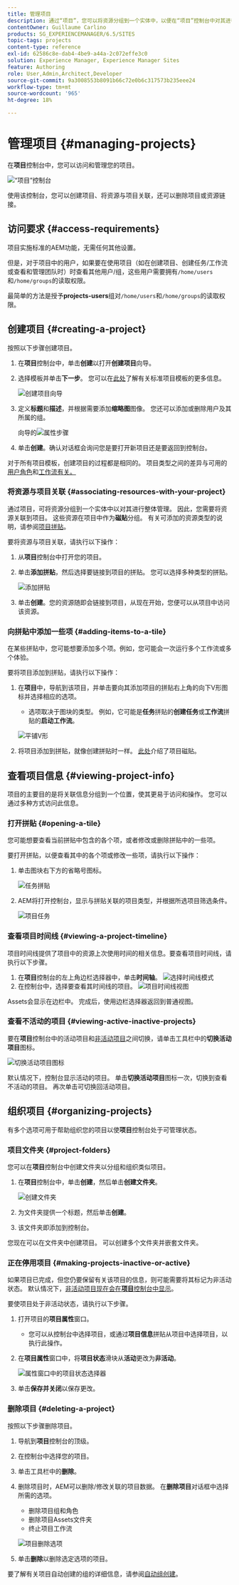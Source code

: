 ```yaml
---
title: 管理项目
description: 通过“项目”，您可以将资源分组到一个实体中，以便在“项目”控制台中对其进行访问和管理，从而组织项目
contentOwner: Guillaume Carlino
products: SG_EXPERIENCEMANAGER/6.5/SITES
topic-tags: projects
content-type: reference
exl-id: 62586c8e-dab4-4be9-a44a-2c072effe3c0
solution: Experience Manager, Experience Manager Sites
feature: Authoring
role: User,Admin,Architect,Developer
source-git-commit: 9a3008553b8091b66c72e0b6c317573b235eee24
workflow-type: tm+mt
source-wordcount: '965'
ht-degree: 18%

---
```



# 管理项目 {#managing-projects}

在&#x200B;**项目**&#x200B;控制台中，您可以访问和管理您的项目。

![“项目”控制台](assets/projects-console.png)

使用该控制台，您可以创建项目、将资源与项目关联，还可以删除项目或资源链接。

## 访问要求 {#access-requirements}

项目实施标准的AEM功能，无需任何其他设置。

但是，对于项目中的用户，如果要在使用项目（如在创建项目、创建任务/工作流或查看和管理团队时）时查看其他用户/组，这些用户需要拥有`/home/users`和`/home/groups`的读取权限。

最简单的方法是授予&#x200B;**projects-users**&#x200B;组对`/home/users`和`/home/groups`的读取权限。

## 创建项目 {#creating-a-project}

按照以下步骤创建项目。

1. 在&#x200B;**项目**&#x200B;控制台中，单击&#x200B;**创建**&#x200B;以打开&#x200B;**创建项目**&#x200B;向导。
1. 选择模板并单击&#x200B;**下一步**。 您可以在[此处](/help/sites-authoring/projects.md#project-templates)了解有关标准项目模板的更多信息。

   ![创建项目向导](assets/create-project-wizard.png)

1. 定义&#x200B;**标题**&#x200B;和&#x200B;**描述**，并根据需要添加&#x200B;**缩略图**&#x200B;图像。 您还可以添加或删除用户及其所属的组。

   向导的![属性步骤](assets/create-project-wizard-properties.png)

1. 单击&#x200B;**创建**。确认对话框会询问您是要打开新项目还是要返回到控制台。

对于所有项目模板，创建项目的过程都是相同的。 项目类型之间的差异与可用的[用户角色](/help/sites-authoring/projects.md)和[工作流有关。](/help/sites-authoring/projects-with-workflows.md)

### 将资源与项目关联 {#associating-resources-with-your-project}

通过项目，可将资源分组到一个实体中以对其进行整体管理。 因此，您需要将资源关联到项目。 这些资源在项目中作为&#x200B;**磁贴**&#x200B;分组。 有关可添加的资源类型的说明，请参阅[项目拼贴](/help/sites-authoring/projects.md#project-tiles)。

要将资源与项目关联，请执行以下操作：

1. 从&#x200B;**项目**&#x200B;控制台中打开您的项目。
1. 单击&#x200B;**添加拼贴**，然后选择要链接到项目的拼贴。 您可以选择多种类型的拼贴。

   ![添加拼贴](assets/project-add-tile.png)

1. 单击&#x200B;**创建**。您的资源随即会链接到项目，从现在开始，您便可以从项目中访问该资源。

### 向拼贴中添加一些项 {#adding-items-to-a-tile}

在某些拼贴中，您可能想要添加多个项。例如，您可能会一次运行多个工作流或多个体验。

要将项目添加到拼贴，请执行以下操作：

1. 在&#x200B;**项目**&#x200B;中，导航到该项目，并单击要向其添加项目的拼贴右上角的向下V形图标并选择相应的选项。

   * 选项取决于图块的类型。 例如，它可能是&#x200B;**任务**&#x200B;拼贴的&#x200B;**创建任务**&#x200B;或&#x200B;**工作流**&#x200B;拼贴的&#x200B;**启动工作流**。

   ![平铺V形](assets/project-tile-create-task.png)

1. 将项目添加到拼贴，就像创建拼贴时一样。 [此处](/help/sites-authoring/projects.md#project-tiles)介绍了项目磁贴。

## 查看项目信息 {#viewing-project-info}

项目的主要目的是将关联信息分组到一个位置，使其更易于访问和操作。 您可以通过多种方式访问此信息。

### 打开拼贴 {#opening-a-tile}

您可能想要查看当前拼贴中包含的各个项，或者修改或删除拼贴中的一些项。

要打开拼贴，以便查看其中的各个项或修改一些项，请执行以下操作：

1. 单击图块右下方的省略号图标。

   ![任务拼贴](assets/project-tile-tasks.png)

1. AEM将打开控制台，显示与拼贴关联的项目类型，并根据所选项目筛选条件。

   ![项目任务](assets/project-tasks.png)

### 查看项目时间线 {#viewing-a-project-timeline}

项目时间线提供了项目中的资源上次使用时间的相关信息。要查看项目时间线，请执行以下步骤。

1. 在&#x200B;**项目**&#x200B;控制台的左上角边栏选择器中，单击&#x200B;**时间轴**。
   ![选择时间线模式](assets/projects-timeline-rail.png)
2. 在控制台中，选择要查看其时间线的项目。
   ![项目时间线视图](assets/project-timeline-view.png)

Assets会显示在边栏中。 完成后，使用边栏选择器返回到普通视图。

### 查看不活动的项目 {#viewing-active-inactive-projects}

要在&#x200B;**项目**&#x200B;控制台中的活动项目和[非活动项目](#making-projects-inactive-or-active)之间切换，请单击工具栏中的&#x200B;**切换活动项目**&#x200B;图标。

![切换活动项目图标](assets/projects-toggle-active.png)

默认情况下，控制台显示活动的项目。 单击&#x200B;**切换活动项目**&#x200B;图标一次，切换到查看不活动的项目。 再次单击可切换回活动项目。

## 组织项目 {#organizing-projects}

有多个选项可用于帮助组织您的项目以使&#x200B;**项目**&#x200B;控制台处于可管理状态。

### 项目文件夹 {#project-folders}

您可以在&#x200B;**项目**&#x200B;控制台中创建文件夹以分组和组织类似项目。

1. 在&#x200B;**项目**&#x200B;控制台中，单击&#x200B;**创建**，然后单击&#x200B;**创建文件夹**。

   ![创建文件夹](assets/project-create-folder.png)

1. 为文件夹提供一个标题，然后单击&#x200B;**创建**。

1. 该文件夹即添加到控制台。

您现在可以在文件夹中创建项目。 可以创建多个文件夹并嵌套文件夹。

### 正在停用项目 {#making-projects-inactive-or-active}

如果项目已完成，但您仍要保留有关该项目的信息，则可能需要将其标记为非活动状态。 默认情况下，[非活动项目现在会在&#x200B;**项目**&#x200B;控制台中显示](#viewing-active-inactive-projects)。

要使项目处于非活动状态，请执行以下步骤。

1. 打开项目的&#x200B;**项目属性**&#x200B;窗口。
   * 您可以从控制台中选择项目，或通过&#x200B;**项目信息**&#x200B;拼贴从项目中选择项目，以执行此操作。
1. 在&#x200B;**项目属性**&#x200B;窗口中，将&#x200B;**项目状态**&#x200B;滑块从&#x200B;**活动**&#x200B;更改为&#x200B;**非活动**。

   ![属性窗口中的项目状态选择器](assets/project-status.png)

1. 单击&#x200B;**保存并关闭**&#x200B;以保存更改。

### 删除项目 {#deleting-a-project}

按照以下步骤删除项目。

1. 导航到&#x200B;**项目**&#x200B;控制台的顶级。
1. 在控制台中选择您的项目。
1. 单击工具栏中的&#x200B;**删除**。
1. 删除项目时，AEM可以删除/修改关联的项目数据。 在&#x200B;**删除项目**&#x200B;对话框中选择所需的选项。
   * 删除项目组和角色
   * 删除项目Assets文件夹
   * 终止项目工作流

   ![项目删除选项](assets/project-delete-options.png)
1. 单击&#x200B;**删除**&#x200B;以删除选定选项的项目。

要了解有关项目自动创建的组的详细信息，请参阅[自动组创建](/help/sites-authoring/projects.md#auto-group-creation)。
